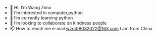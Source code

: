 - 👋 Hi, I’m Wang Zimo
- 👀 I’m interested in computer,python
- 🌱 I’m currently learning python
- 💞️ I’m looking to collaborate on kindness people
- 📫 How to reach me e-mail:wzm08032022@163.com
I am from China
<!---
WZMyydsnb/WZMyydsnb is a ✨ special ✨ repository because its `README.md` (this file) appears on your GitHub profile.
You can click the Preview link to take a look at your changes.
--->
